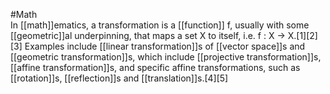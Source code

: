 #Math  
In [[math]]ematics, a transformation is a [[function]] f, usually with some [[geometric]]al underpinning, that maps a set X to itself, i.e. f : X → X.[1][2][3] Examples include [[linear transformation]]s of [[vector space]]s and [[geometric transformation]]s, which include [[projective transformation]]s, [[affine transformation]]s, and specific affine transformations, such as [[rotation]]s, [[reflection]]s and [[translation]]s.[4][5]